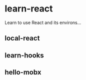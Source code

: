 # learn-react
Learn to use React and its environs...

## local-react

## learn-hooks

## hello-mobx
